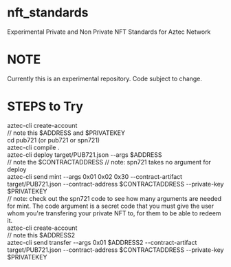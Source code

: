 # nft_standards
Experimental Private and Non Private NFT Standards for Aztec Network

# NOTE  
Currently this is an experimental repository. Code subject to change.  


# STEPS to Try  
aztec-cli create-account  
// note this $ADDRESS and $PRIVATEKEY  
cd pub721 (or pub721 or spn721)  
aztec-cli compile .  
aztec-cli deploy target/PUB721.json --args $ADDRESS  
// note the $CONTRACTADDRESS
// note: spn721 takes no argument for deploy  
aztec-cli send mint --args 0x01 0x02 0x30  --contract-artifact target/PUB721.json --contract-address $CONTRACTADDRESS --private-key $PRIVATEKEY  
// note: check out the spn721 code to see how many arguments are needed for mint. The code argument is a secret code that you must give the user whom you're transfering your private NFT to, for them to be able to  redeem it.  
aztec-cli create-account  
// note this $ADDRESS2  
aztec-cli send transfer --args 0x01 $ADDRESS2  --contract-artifact target/PUB721.json --contract-address $CONTRACTADDRESS --private-key $PRIVATEKEY  



